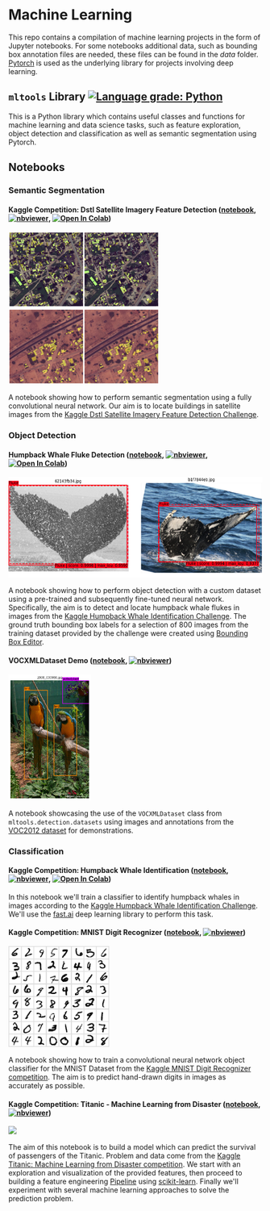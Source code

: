 # Machine Learning
This repo contains a compilation of machine learning projects in the form of Jupyter notebooks. For some notebooks additional data, such as bounding box annotation files are needed, these files can be found in the *data* folder. [Pytorch](https://pytorch.org/) is used as the underlying library for projects involving deep learning.

## `mltools` Library [![Language grade: Python](https://img.shields.io/lgtm/grade/python/g/mfl28/MachineLearning.svg?logo=lgtm&logoWidth=18)](https://lgtm.com/projects/g/mfl28/MachineLearning/context:python)
This is a Python library which contains useful classes and functions for machine learning and data science tasks, such as feature exploration, object detection and classification as well as semantic segmentation using Pytorch. 

## Notebooks

### Semantic Segmentation

#### Kaggle Competition: Dstl Satellite Imagery Feature Detection ([notebook](https://github.com/mfl28/MachineLearning/blob/master/notebooks/Kaggle_Dstl_Satellite_Imagery_Feature_Detection.ipynb), [![nbviewer](https://img.shields.io/badge/render-nbviewer-orange.svg)](https://nbviewer.jupyter.org/github/mfl28/MachineLearning/blob/master/notebooks/Kaggle_Dstl_Satellite_Imagery_Feature_Detection.ipynb), [![Open In Colab](https://colab.research.google.com/assets/colab-badge.svg)](https://colab.research.google.com/github/mfl28/MachineLearning/blob/master/notebooks/Kaggle_Dstl_Satellite_Imagery_Feature_Detection.ipynb))
<p align=left>
<img src="demo-media/satellite_demo1.png" height= "150" />
<img src="demo-media/satellite_demo2.png" height= "150" />
</p>

A notebook showing how to perform semantic segmentation using a fully convolutional neural network. Our aim is to locate buildings in satellite images from the [Kaggle Dstl Satellite Imagery Feature Detection Challenge](https://www.kaggle.com/c/dstl-satellite-imagery-feature-detection).


### Object Detection

#### Humpback Whale Fluke Detection ([notebook](https://github.com/mfl28/MachineLearning/blob/master/notebooks/Humpback_Whale_Fluke_Detection.ipynb), [![nbviewer](https://img.shields.io/badge/render-nbviewer-orange.svg)](https://nbviewer.jupyter.org/github/mfl28/MachineLearning/blob/master/notebooks/Humpback_Whale_Fluke_Detection.ipynb), [![Open In Colab](https://colab.research.google.com/assets/colab-badge.svg)](https://colab.research.google.com/github/mfl28/MachineLearning/blob/master/notebooks/Humpback_Whale_Fluke_Detection.ipynb))
<p align=left>
<img src="demo-media/whale_demo.png" height= "200" />
</p>

A notebook showing how to perform object detection with a custom dataset using a pre-trained and subsequently fine-tuned neural network. Specifically, the aim is to detect and locate humpback whale flukes in images from the [Kaggle Humpback Whale Identification Challenge](https://www.kaggle.com/c/humpback-whale-identification). The ground truth bounding box labels for a selection of 800 images from the training dataset provided by the challenge were created using [Bounding Box Editor](https://github.com/mfl28/BoundingBoxEditor).

#### VOCXMLDataset Demo ([notebook](https://github.com/mfl28/MachineLearning/blob/master/notebooks/VOCXMLDataset_Demo.ipynb), [![nbviewer](https://img.shields.io/badge/render-nbviewer-orange.svg)](https://nbviewer.jupyter.org/github/mfl28/MachineLearning/blob/master/notebooks/VOCXMLDataset_Demo.ipynb))
<p align=left>
<img src="demo-media/voc_demo.png" height= "250" />
</p>

A notebook showcasing the use of the `VOCXMLDataset` class from `mltools.detection.datasets` using images and annotations from the [VOC2012 dataset](http://host.robots.ox.ac.uk/pascal/VOC/voc2012/) for demonstrations. 

### Classification

#### Kaggle Competition: Humpback Whale Identification ([notebook](https://github.com/mfl28/MachineLearning/blob/master/notebooks/Kaggle_Whale_Identification.ipynb), [![nbviewer](https://img.shields.io/badge/render-nbviewer-orange.svg)](https://nbviewer.jupyter.org/github/mfl28/MachineLearning/blob/master/notebooks/Kaggle_Whale_Identification.ipynb), [![Open In Colab](https://colab.research.google.com/assets/colab-badge.svg)](https://colab.research.google.com/github/mfl28/MachineLearning/blob/master/notebooks/Kaggle_Whale_Identification.ipynb))
In this notebook we'll train a classifier to identify humpback whales in images according to the [Kaggle Humpback Whale Identification Challenge](https://www.kaggle.com/c/humpback-whale-identification). We'll use the [fast.ai](https://github.com/fastai/fastai) deep learning library to perform this task. 

#### Kaggle Competition: MNIST Digit Recognizer ([notebook](https://github.com/mfl28/MachineLearning/blob/master/notebooks/Kaggle_Mnist_Digit_Recognizer.ipynb), [![nbviewer](https://img.shields.io/badge/render-nbviewer-orange.svg)](https://nbviewer.jupyter.org/github/mfl28/MachineLearning/blob/master/notebooks/Kaggle_Mnist_Digit_Recognizer.ipynb))
<p align=left>
<img src="demo-media/mnist_demo.png" height= "200" />
</p>

A notebook showing how to train a convolutional neural network object classifier for the MNIST Dataset from the [Kaggle MNIST Digit Recognizer competition](https://www.kaggle.com/c/digit-recognizer). The aim is to predict hand-drawn digits in images as accurately as possible.

#### Kaggle Competition: Titanic - Machine Learning from Disaster ([notebook](https://github.com/mfl28/MachineLearning/blob/master/notebooks/Kaggle_Titanic_Machine_Learning_From_Disaster.ipynb), [![nbviewer](https://img.shields.io/badge/render-nbviewer-orange.svg)](https://nbviewer.jupyter.org/github/mfl28/MachineLearning/blob/master/notebooks/Kaggle_Titanic_Machine_Learning_From_Disaster.ipynb))
<p align=left>
<img src="demo-media/titanic_demo.jpg" height= "200" />
</p>

The aim of this notebook is to build a model which can predict the survival of passengers of the Titanic. Problem and data come from the [Kaggle Titanic: Machine Learning from Disaster competition](https://www.kaggle.com/c/titanic). We start with an exploration and visualization of the provided features, then proceed to building a feature engineering [Pipeline](https://scikit-learn.org/stable/modules/generated/sklearn.pipeline.Pipeline.html) using [scikit-learn](https://scikit-learn.org/stable/index.html). Finally we'll experiment with several machine learning approaches to solve the prediction problem.

